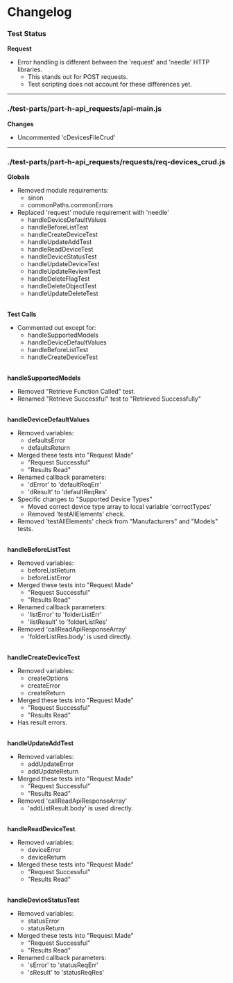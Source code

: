 # Changelog

### Test Status

**Request**
* Error handling is different between the 'request' and 'needle' HTTP libraries.
	* This stands out for POST requests.
	* Test scripting does not account for these differences yet.

---

### ./test-parts/part-h-api_requests/api-main.js

**Changes**
* Uncommented 'cDevicesFileCrud'

---

### ./test-parts/part-h-api_requests/requests/req-devices_crud.js

**Globals**
* Removed module requirements:
	* sinon
	* commonPaths.commonErrors
* Replaced 'request' module requirement with 'needle'
	* handleDeviceDefaultValues
	* handleBeforeListTest
	* handleCreateDeviceTest
	* handleUpdateAddTest
	* handleReadDeviceTest
	* handleDeviceStatusTest
	* handleUpdateDeviceTest
	* handleUpdateReviewTest
	* handleDeleteFlagTest
	* handleDeleteObjectTest
	* handleUpdateDeleteTest

\
**Test Calls**
* Commented out except for:
	* handleSupportedModels
	* handleDeviceDefaultValues
	* handleBeforeListTest
	* handleCreateDeviceTest

\
**handleSupportedModels**
* Removed "Retrieve Function Called" test.
* Renamed "Retrieve Successful" test to "Retrieved Successfully"

\
**handleDeviceDefaultValues**
* Removed variables:
	* defaultsError
	* defaultsReturn
* Merged these tests into "Request Made"
	* "Request Successful"
	* "Results Read"
* Renamed callback parameters:
	* 'dError' to 'defaultReqErr'
	* 'dResult' to 'defaultReqRes'
* Specific changes to "Supported Device Types"
	* Moved correct device type array to local variable 'correctTypes'
	* Removed 'testAllElements' check.
* Removed 'testAllElements' check from "Manufacturers" and "Models" tests.

\
**handleBeforeListTest**
* Removed variables:
	* beforeListReturn
	* beforeListError
* Merged these tests into "Request Made"
	* "Request Successful"
	* "Results Read"
* Renamed callback parameters:
	* 'listError' to 'folderListErr'
	* 'listResult' to 'folderListRes'
* Removed 'callReadApiResponseArray'
	* 'folderListRes.body' is used directly.

\
**handleCreateDeviceTest**
* Removed variables:
	* createOptions
	* createError
	* createReturn
* Merged these tests into "Request Made"
	* "Request Successful"
	* "Results Read"
* Has result errors.

\
**handleUpdateAddTest**
* Removed variables:
	* addUpdateError
	* addUpdateReturn
* Merged these tests into "Request Made"
	* "Request Successful"
	* "Results Read"
* Removed 'callReadApiResponseArray'
	* 'addListResult.body' is used directly.

\
**handleReadDeviceTest**
* Removed variables:
	* deviceError
	* deviceReturn
* Merged these tests into "Request Made"
	* "Request Successful"
	* "Results Read"

\
**handleDeviceStatusTest**
* Removed variables:
	* statusError
	* statusReturn
* Merged these tests into "Request Made"
	* "Request Successful"
	* "Results Read"
* Renamed callback parameters:
	* 'sError' to 'statusReqErr'
	* 'sResult' to 'statusReqRes'
